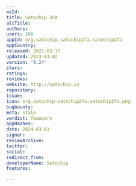 ```yaml
---
wsId: 
title: Satochip 2FA
altTitle: 
authors: 
users: 100
appId: org.satochip.satochip2fa.satochip2fa
appCountry: 
released: 2021-03-17
updated: 2023-03-02
version: '0.24'
stars: 
ratings: 
reviews: 
website: http://satochip.io
repository: 
issue: 
icon: org.satochip.satochip2fa.satochip2fa.png
bugbounty: 
meta: stale
verdict: fewusers
appHashes: 
date: 2024-03-01
signer: 
reviewArchive: 
twitter: 
social: 
redirect_from: 
developerName: Satochip
features: 

---
```


